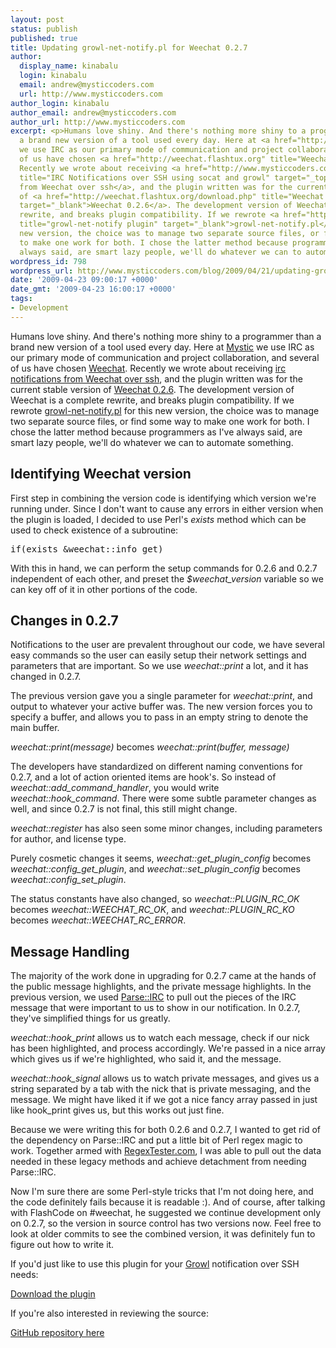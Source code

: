 ```yaml
---
layout: post
status: publish
published: true
title: Updating growl-net-notify.pl for Weechat 0.2.7
author:
  display_name: kinabalu
  login: kinabalu
  email: andrew@mysticcoders.com
  url: http://www.mysticcoders.com
author_login: kinabalu
author_email: andrew@mysticcoders.com
author_url: http://www.mysticcoders.com
excerpt: <p>Humans love shiny. And there's nothing more shiny to a programmer than
  a brand new version of a tool used every day. Here at <a href="http://www.mysticcoders.com">Mystic</a>
  we use IRC as our primary mode of communication and project collaboration, and several
  of us have chosen <a href="http://weechat.flashtux.org" title="Weechat" target="_blank">Weechat</a>.
  Recently we wrote about receiving <a href="http://www.mysticcoders.com/blog/2009/04/15/irc-notifications-over-ssh-using-socat-and-growl/"
  title="IRC Notifications over SSH using socat and growl" target="_top">irc notifications
  from Weechat over ssh</a>, and the plugin written was for the current stable version
  of <a href="http://weechat.flashtux.org/download.php" title="Weechat 0.2.6 download"
  target="_blank">Weechat 0.2.6</a>. The development version of Weechat is a complete
  rewrite, and breaks plugin compatibility. If we rewrote <a href="http://www.mysticcoders.com/apps/growl-notify/"
  title="growl-net-notify plugin" target="_blank">growl-net-notify.pl</a> for this
  new version, the choice was to manage two separate source files, or find some way
  to make one work for both. I chose the latter method because programmers as I've
  always said, are smart lazy people, we'll do whatever we can to automate something.</p>
wordpress_id: 798
wordpress_url: http://www.mysticcoders.com/blog/2009/04/21/updating-growl-net-notifypl-for-weechat-027/
date: '2009-04-23 09:00:17 +0000'
date_gmt: '2009-04-23 16:00:17 +0000'
tags:
- Development
---
```

<p>Humans love shiny. And there's nothing more shiny to a programmer than a brand new version of a tool used every day. Here at <a href="http://www.mysticcoders.com">Mystic</a> we use IRC as our primary mode of communication and project collaboration, and several of us have chosen <a href="http://weechat.flashtux.org" title="Weechat" target="_blank">Weechat</a>. Recently we wrote about receiving <a href="http://www.mysticcoders.com/blog/2009/04/15/irc-notifications-over-ssh-using-socat-and-growl/" title="IRC Notifications over SSH using socat and growl" target="_top">irc notifications from Weechat over ssh</a>, and the plugin written was for the current stable version of <a href="http://weechat.flashtux.org/download.php" title="Weechat 0.2.6 download" target="_blank">Weechat 0.2.6</a>. The development version of Weechat is a complete rewrite, and breaks plugin compatibility. If we rewrote <a href="http://www.mysticcoders.com/apps/growl-notify/" title="growl-net-notify plugin" target="_blank">growl-net-notify.pl</a> for this new version, the choice was to manage two separate source files, or find some way to make one work for both. I chose the latter method because programmers as I've always said, are smart lazy people, we'll do whatever we can to automate something.</p>
<p><a id="more"></a><a id="more-798"></a></p>
<h2>Identifying Weechat version</h2>
<p>First step in combining the version code is identifying which version we're running under. Since I don't want to cause any errors in either version when the plugin is loaded, I decided to use Perl's <em>exists</em> method which can be used to check existence of a subroutine:</p>
<pre>if(exists &amp;weechat::info_get)</pre>
<p>With this in hand, we can perform the setup commands for 0.2.6 and 0.2.7 independent of each other, and preset the <em>$weechat_version</em> variable so we can key off of it in other portions of the code.</p>
<h2>Changes in 0.2.7</h2>
<p>Notifications to the user are prevalent throughout our code, we have several easy commands so the user can easily setup their network settings and parameters that are important. So we use <em>weechat::print</em> a lot, and it has changed in 0.2.7.</p>
<p>The previous version gave you a single parameter for <em>weechat::print</em>, and output to whatever your active buffer was. The new version forces you to specify a buffer, and allows you to pass in an empty string to denote the main buffer.</p>
<p><em>weechat::print(message)</em> becomes <em>weechat::print(buffer, message)</em></p>
<p>The developers have standardized on different naming conventions for 0.2.7, and a lot of action oriented items are hook's. So instead of <em>weechat::add_command_handler</em>, you would write <em>weechat::hook_command</em>. There were some subtle parameter changes as well, and since 0.2.7 is not final, this still might change.</p>
<p><em>weechat::register</em> has also seen some minor changes, including parameters for author, and license type.</p>
<p>Purely cosmetic changes it seems, <em>weechat::get_plugin_config</em> becomes <em>weechat::config_get_plugin</em>, and <em>weechat::set_plugin_config</em> becomes <em>weechat::config_set_plugin</em>.</p>
<p>The status constants have also changed, so <em>weechat::PLUGIN_RC_OK</em> becomes <em>weechat::WEECHAT_RC_OK</em>, and <em>weechat::PLUGIN_RC_KO</em> becomes <em>weechat::WEECHAT_RC_ERROR</em>.</p>
<h2>Message Handling</h2>
<p>The majority of the work done in upgrading for 0.2.7 came at the hands of the public message highlights, and the private message highlights. In the previous version, we used <a href="http://search.cpan.org/~bingos/Parse-IRC-1.12/" title="Parse::IRC" target="_blank">Parse::IRC</a> to pull out the pieces of the IRC message that were important to us to show in our notification. In 0.2.7, they've simplified things for us greatly.</p>
<p><em>weechat::hook_print</em> allows us to watch each message, check if our nick has been highlighted, and process accordingly. We're passed in a nice array which gives us if we're highlighted, who said it, and the message.</p>
<p><em>weechat::hook_signal</em> allows us to watch private messages, and gives us a string separated by a tab with the nick that is private messaging, and the message. We might have liked it if we got a nice fancy array passed in just like hook_print gives us, but this works out just fine.</p>
<p>Because we were writing this for both 0.2.6 and 0.2.7, I wanted to get rid of the dependency on Parse::IRC and put a little bit of Perl regex magic to work. Together armed with <a href="http://www.regextester.com" title="RegexTester.com" target="_blank">RegexTester.com</a>, I was able to pull out the data needed in these legacy methods and achieve detachment from needing Parse::IRC.</p>
<p>Now I'm sure there are some Perl-style tricks that I'm not doing here, and the code definitely fails because it is readable :). And of course, after talking with FlashCode on #weechat, he suggested we continue development only on 0.2.7, so the version in source control has two versions now. Feel free to look at older commits to see the combined version, it was definitely fun to figure out how to write it.</p>
<p>If you'd just like to use this plugin for your <a href="http://growl.info" title="Growl" target="_blank">Growl</a> notification over SSH needs:</p>
<p><a href="http://www.mysticcoders.com/apps/growl-notify/" title="growl-net-notify plugin" target="_blank">Download the plugin</a></p>
<p>If you're also interested in reviewing the source:</p>
<p><a href="http://github.com/kinabalu/weechat-plugins/tree/master" title="GitHub Repository for Weechat Plugin" target="_blank">GitHub repository here</a></p>
